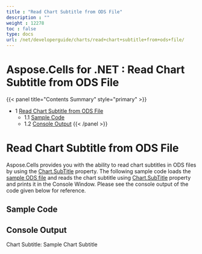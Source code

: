 ```yaml
---
title : "Read Chart Subtitle from ODS File" 
description : "" 
weight : 12278 
toc : false
type: docs
url: /net/developerguide/charts/read+chart+subtitle+from+ods+file/
---
```


# Aspose.Cells for .NET : Read Chart Subtitle from ODS File


{{< panel title="Contents Summary" style="primary" >}}
*   1 [Read Chart Subtitle from ODS File](#read-chart-subtitle-from-ods-file)
    *   1.1 [Sample Code](#sample-code)
    *   1.2 [Console Output](#console-output)
{{< /panel >}}
 

# Read Chart Subtitle from ODS File

Aspose.Cells provides you with the ability to read chart subtitles in ODS files by using the [Chart.SubTitle](https://apireference.aspose.com/net/cells/aspose.cells.charts/chart/properties/subtitle) property. The following sample code loads the [sample ODS file](https://docs2.aspose.com/cells/net/attachments/89456665/89620481.ods) and reads the chart subtitle using [Chart.SubTitle](https://apireference.aspose.com/net/cells/aspose.cells.charts/chart/properties/subtitle) property and prints it in the Console Window. Please see the console output of the code given below for reference.

## Sample Code

## Console Output

Chart Subtitle: Sample Chart Subtitle

